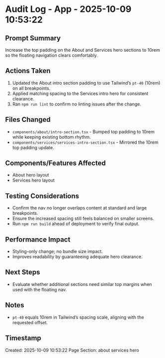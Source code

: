 # Audit Log - App - 2025-10-09 10:53:22

## Prompt Summary

Increase the top padding on the About and Services hero sections to 10rem so the floating navigation clears comfortably.

## Actions Taken

1. Updated the About intro section padding to use Tailwind’s `pt-40` (10rem) on all breakpoints.
2. Applied matching spacing to the Services intro hero for consistent clearance.
3. Ran `npm run lint` to confirm no linting issues after the change.

## Files Changed

- `components/about/intro-section.tsx` - Bumped top padding to 10rem while keeping existing bottom rhythm.
- `components/services/services-intro-section.tsx` - Mirrored the 10rem top padding update.

## Components/Features Affected

- About hero layout
- Services hero layout

## Testing Considerations

- Confirm the nav no longer overlaps content at standard and large breakpoints.
- Ensure the increased spacing still feels balanced on smaller screens.
- Run `npm run build` ahead of deployment to verify final output.

## Performance Impact

- Styling-only change; no bundle size impact.
- Improves readability by guaranteeing adequate hero clearance.

## Next Steps

- Evaluate whether additional sections need similar top margins when used with the floating nav.

## Notes

- `pt-40` equals 10rem in Tailwind’s spacing scale, aligning with the requested offset.

## Timestamp

Created: 2025-10-09 10:53:22
Page Section: about services hero

